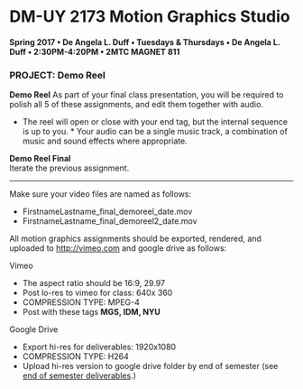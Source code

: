 # DM-UY 2173 Motion Graphics Studio

#### Spring 2017 • De Angela L. Duff • Tuesdays &amp; Thursdays • De Angela L. Duff • 2:30PM-4:20PM • 2MTC MAGNET 811

### PROJECT: Demo Reel

**Demo Reel** 
As part of your final class presentation, you will be required to polish all 5 of these assignments, and edit them together with audio. 
* The reel will open or close with your end tag, but the internal sequence is up to you. * Your audio can be a single music track, a combination of music and sound effects where appropriate.

**Demo Reel Final**      
Iterate the previous assignment.

---

Make sure your video files are named as follows:
* FirstnameLastname_final_demoreel_date.mov
* FirstnameLastname_final_demoreel2_date.mov

All motion graphics assignments should be exported, rendered, and uploaded to http://vimeo.com and google drive as follows:

Vimeo
* The aspect ratio should be 16:9, 29.97
* Post lo-res to vimeo for class: 640x 360
* COMPRESSION TYPE: MPEG-4
* Post with these tags **MGS, IDM, NYU**

Google Drive
* Export hi-res for deliverables: 1920x1080
* COMPRESSION TYPE: H264
* Upload hi-res version to google drive folder by end of semester (see [end of semester deliverables](end_of_semester_deliverables.md).)
